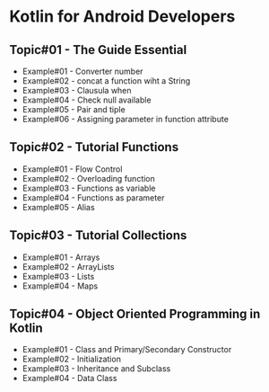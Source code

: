# Kotlin for Android Developers
## Topic#01 - The Guide Essential
- Example#01 - Converter number
- Example#02 - concat a function wiht a String
- Example#03 - Clausula when
- Example#04 - Check null available
- Example#05 - Pair and tiple
- Example#06 - Assigning parameter in function attribute
## Topic#02 - Tutorial Functions
- Example#01 - Flow Control
- Example#02 - Overloading function
- Example#03 - Functions as variable
- Example#04 - Functions as parameter
- Example#05 - Alias
## Topic#03 - Tutorial Collections
- Example#01 - Arrays
- Example#02 - ArrayLists
- Example#03 - Lists
- Example#04 - Maps
## Topic#04 - Object Oriented Programming in Kotlin
- Example#01 - Class and Primary/Secondary Constructor
- Example#02 - Initialization
- Example#03 - Inheritance and Subclass
- Example#04 - Data Class